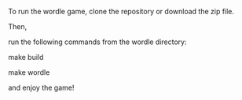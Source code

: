 To run the wordle game, clone the repository or download the zip file.

Then,

run the following commands from the wordle directory:

make build

make wordle

and enjoy the game!
